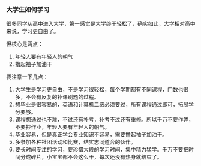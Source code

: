 ### 大学生如何学习

很多同学从高中进入大学，第一感觉是大学终于轻松了，确实如此，大学相对高中来说，学习更自由了。

但核心是两点：

1. 年轻人要有年轻人的朝气
2. 撸起袖子加油干

要注意一下几点：

1. 大学生是学习更自由，不是学习很轻松，每个学期都有不同课程，门数也很多，不会有反复的补课刷题的过程。
2. 想毕业是很容易的，英语和计算机二级必须要过，所有课程通过即可，拓展学分要够。
3. 课程想通过也不难，不过还有补考，补考不过还有重修。所以千万不要作弊，不要抄作业，年轻人要有年轻人的朝气。
4. 毕业容易，但是真正学会专业知识不容易，需要撸起袖子加油干。
5. 多参加各种社团活动和比赛，结实志同道合的伙伴。
6. 要长时间专注的学习，要珍惜大段的学习时间，集中精力猛学。千万不要把时间分成碎片，小宝宝都不会这么干，每次还没有热身就结束了。

